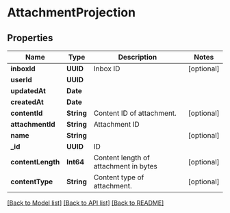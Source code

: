 # AttachmentProjection

## Properties
Name | Type | Description | Notes
------------ | ------------- | ------------- | -------------
**inboxId** | **UUID** | Inbox ID | [optional] 
**userId** | **UUID** |  | 
**updatedAt** | **Date** |  | 
**createdAt** | **Date** |  | 
**contentId** | **String** | Content ID of attachment. | [optional] 
**attachmentId** | **String** | Attachment ID | 
**name** | **String** |  | [optional] 
**_id** | **UUID** | ID | 
**contentLength** | **Int64** | Content length of attachment in bytes | [optional] 
**contentType** | **String** | Content type of attachment. | [optional] 

[[Back to Model list]](../README#documentation-for-models) [[Back to API list]](../README#documentation-for-api-endpoints) [[Back to README]](../README)


